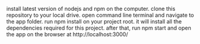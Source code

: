install latest version of nodejs and npm on the computer.
clone this repository to your local drive.
open command line terminal and navigate to the app folder.
run npm install on your project root. it will install all the dependencies required for this project.
after that, run npm start and open the app on the browser at http://localhost:3000/
